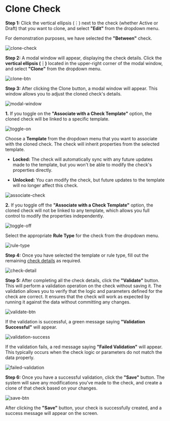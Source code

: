 # Clone Check

**Step 1:** Click the vertical ellipsis (⋮) next to the check (whether Active or Draft) that you want to clone, and select **"Edit"** from the dropdown menu.

For demonstration purposes, we have selected the **"Between"** check.

![clone-check](../assets/datastore-checks/clone-check/clone-check-light-78.png)

**Step 2:** A modal window will appear, displaying the check details. Click the **vertical ellipsis (⋮)** located in the upper-right corner of the modal window, and select **"Clone"** from the dropdown menu.

![clone-btn](../assets/datastore-checks/clone-check/clone-btn-light-79.png)

**Step 3:** After clicking the Clone button, a modal window will appear. This window allows you to adjust the cloned check's details.

![modal-window](../assets/datastore-checks/clone-check/modal-window-light-80.png)

**1.** If you toggle on the **"Associate with a Check Template"** option, the cloned check will be linked to a specific template.

![toggle-on](../assets/datastore-checks/clone-check/toggle-on-light-81.png)

Choose a **Template** from the dropdown menu that you want to associate with the cloned check. The check will inherit properties from the selected template.

* **Locked:** The check will automatically sync with any future updates made to the template, but you won't be able to modify the check's properties directly.

* **Unlocked:** You can modify the check, but future updates to the template will no longer affect this check.

![associate-check](../assets/datastore-checks/clone-check/associate-check-light-82.png)

**2.** If you toggle off the **"Associate with a Check Template"** option, the cloned check will not be linked to any template, which allows you full control to modify the properties independently.

![toggle-off](../assets/datastore-checks/clone-check/toggle-off-light-83.png)

Select the appropriate **Rule Type** for the check from the dropdown menu.

![rule-type](../assets/datastore-checks/clone-check/rule-type-light-84.png)

**Step 4:** Once you have selected the template or rule type, fill out the remaining [check details](https://userguide.qualytics.io/checks/checks-template/#:~:text=Enter%20the%20following%20details%20to%20add%20the%20check%20template%3A) as required. 

![check-detail](../assets/datastore-checks/clone-check/check-detail-light-85.png)

**Step 5:** After completing all the check details, click the **"Validate"** button. This will perform a validation operation on the check without saving it. The validation allows you to verify that the logic and parameters defined for the check are correct. It ensures that the check will work as expected by running it against the data without committing any changes.

![validate-btn](../assets/datastore-checks/clone-check/validate-btn-light-86.png)

If the validation is successful, a green message saying **"Validation Successful"** will appear. 

![validation-success](../assets/datastore-checks/clone-check/validation-success-light-87.png)

If the validation fails, a red message saying **"Failed Validation"** will appear. This typically occurs when the check logic or parameters do not match the data properly.

![failed-validation](../assets/datastore-checks/clone-check/failed-validation-light-88.png)

**Step 6:** Once you have a successful validation, click the **"Save"** button. The system will save any modifications you've made to the check, and create a clone of that check based on your changes.  

![save-btn](../assets/datastore-checks/clone-check/save-btn-light-89.png)

After clicking the **"Save"** button, your check is successfully created, and a success message will appear on the screen.